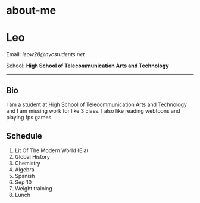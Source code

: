# about-me
# Leo
Email: _leow28@nycstudents.net_

School: **High School of Telecommunication Arts and Technology**

---

## Bio
I am  a student at High School of Telecommunication Arts and Technology and I am missing work for like 3 class. I also like reading webtoons and playing fps games.

## Schedule
1. Lit Of The Modern World (Ela)
2. Global History
3. Chemistry
4. Algebra
5. Spanish
6. Sep 10
7. Weight training
8. Lunch 

